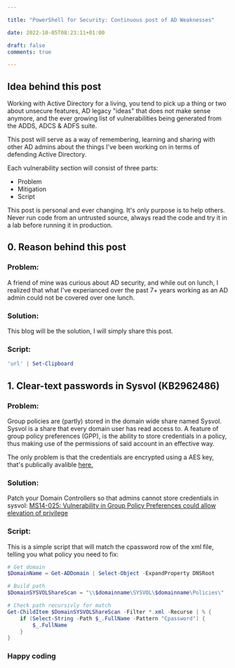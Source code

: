 ```yaml
--- 

title: "PowerShell for Security: Continuous post of AD Weaknesses" 

date: 2022-10-05T08:23:11+01:00 

draft: false
comments: true

--- 
```

## Idea behind this post

Working with Active Directory for a living, you tend to pick up a thing or two about unsecure features, AD legacy "ideas" that does not make sense anymore, and the ever growing list of vulnerabilities being generated from the ADDS, ADCS & ADFS suite.

This post will serve as a way of remembering, learning and sharing with other AD admins about the things I've been working on in terms of defending Active Directory.

Each vulnerability section will consist of three parts:

- Problem
- Mitigation
- Script

This post is personal and ever changing. It's only purpose is to help others. Never run code from an untrusted source, always read the code and try it in a lab before running it in production.

## 0. Reason behind this post

### Problem:
A friend of mine was curious about AD security, and while out on lunch, I realized that what I've experianced over the past 7+ years working as an AD admin could not be covered over one lunch.

### Solution:
This blog will be the solution, I will simply share this post.

### Script:
```powershell
'url' | Set-Clipboard
```

## 1. Clear-text passwords in Sysvol (KB2962486)

### Problem:
Group policies are (partly) stored in the domain wide share named Sysvol.
Sysvol is a share that every domain user has read access to. A feature of group policy preferences (GPP), is the ability to store credentials in a policy, thus making use of the permissions of said account in an effective way.

The only problem is that the credentials are encrypted using a AES key, that's publically avalible [here.](https://learn.microsoft.com/en-us/openspecs/windows_protocols/ms-gppref/2c15cbf0-f086-4c74-8b70-1f2fa45dd4be?redirectedfrom=MSDN)
### Solution:
Patch your Domain Controllers so that admins cannot store credentials in sysvol: [MS14-025: Vulnerability in Group Policy Preferences could allow elevation of privilege](https://support.microsoft.com/en-us/topic/ms14-025-vulnerability-in-group-policy-preferences-could-allow-elevation-of-privilege-may-13-2014-60734e15-af79-26ca-ea53-8cd617073c30)

### Script:
This is a simple script that will match the cpassword row of the xml file, telling you what policy you need to fix:
```powershell
# Get domain
$DomainName = Get-ADDomain | Select-Object -ExpandProperty DNSRoot

# Build path
$DomainSYSVOLShareScan = "\\$domainname\SYSVOL\$domainname\Policies\"

# Check path recursivly for match
Get-ChildItem $DomainSYSVOLShareScan -Filter *.xml -Recurse | % {
    if (Select-String -Path $_.FullName -Pattern "Cpassword") {
        $_.FullName
    }
}
```
### Happy coding
